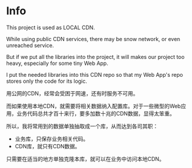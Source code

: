 # Info

This project is used as LOCAL CDN.

While using public CDN services, there may be snow network, or even unreached service.

But if we put all the libraries into the project, it will makes our project too heavy, especially for some tiny Web App.

I put the needed libraries into this CDN repo so that my Web App's repo stores only the code for its logic.

用公网的CDN，经常会受困于网速，还有时服务不可用。

而如果使用本地CDN，就需要将相关数据纳入配置库。对于一些微型的Web应用，业务代码总共才百十来行，要多加数十兆的CDN数据，显得太笨重。

所以，我将常用到的数据单独抽取成一个库，从而达到各司其职：

* 业务库，只保存业务相关代码。
* CDN库，就只有CDN数据。

只需要在适当的地方单独克隆本库，就可以在业务中访问本地CDN。

